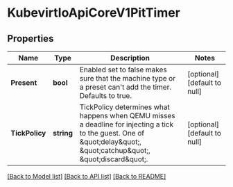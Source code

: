 # KubevirtIoApiCoreV1PitTimer

## Properties
Name | Type | Description | Notes
------------ | ------------- | ------------- | -------------
**Present** | **bool** | Enabled set to false makes sure that the machine type or a preset can&#39;t add the timer. Defaults to true. | [optional] [default to null]
**TickPolicy** | **string** | TickPolicy determines what happens when QEMU misses a deadline for injecting a tick to the guest. One of \&quot;delay\&quot;, \&quot;catchup\&quot;, \&quot;discard\&quot;. | [optional] [default to null]

[[Back to Model list]](../README.md#documentation-for-models) [[Back to API list]](../README.md#documentation-for-api-endpoints) [[Back to README]](../README.md)


